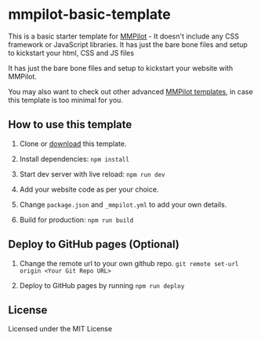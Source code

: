 # mmpilot-basic-template
This is a basic starter template for [MMPilot](https://mmpilot.kunruchcreations.com/) - It doesn't include any CSS framework or JavaScript libraries.
It has just the bare bone files and setup to kickstart your html, CSS and JS files

It has just the bare bone files and setup to kickstart your website with MMPilot.

You may also want to check out other advanced [MMPilot templates](https://mmpilot.kunruchcreations.com/templates/), in case this template is too minimal for you.

## How to use this template

1. Clone or [download](https://github.com/kunruch/mmpilot-basic-template/archive/master.zip) this template.

2. Install dependencies: ``npm install``

3. Start dev server with live reload: ``npm run dev``

4. Add your website code as per your choice.

5. Change ``package.json`` and ``_mmpilot.yml`` to add your own details.

5. Build for production: ``npm run build``

## Deploy to GitHub pages (Optional)

1. Change the remote url to your own github repo. ``git remote set-url origin <Your Git Repo URL>``

2. Deploy to GitHub pages by running ``npm run deploy``

## License

Licensed under the MIT License